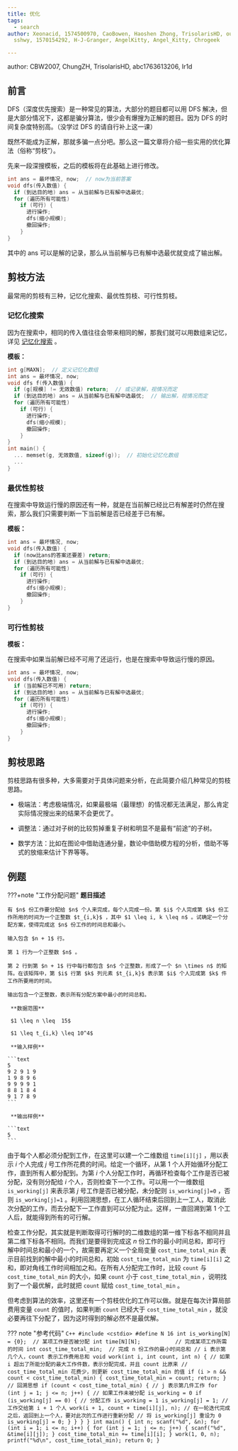 ```yaml
---
title: 优化
tags:
  - search
author: Xeonacid, 1574500970, CaoBowen, Haoshen Zhong, TrisolarisHD, ouuan,
  sshwy, 1570154292, H-J-Granger, AngelKitty, Angel_Kitty, Chrogeek

---
```


author: CBW2007, ChungZH, TrisolarisHD, abc1763613206, Ir1d

## 前言

DFS（深度优先搜索）是一种常见的算法，大部分的题目都可以用 DFS 解决，但是大部分情况下，这都是骗分算法，很少会有爆搜为正解的题目。因为 DFS 的时间复杂度特别高。（没学过 DFS 的请自行补上这一课）

既然不能成为正解，那就多骗一点分吧。那么这一篇文章将介绍一些实用的优化算法（俗称“剪枝”）。

先来一段深搜模板，之后的模板将在此基础上进行修改。

```cpp
int ans = 最坏情况, now;  // now为当前答案
void dfs(传入数值) {
  if (到达目的地) ans = 从当前解与已有解中选最优;
  for (遍历所有可能性)
    if (可行) {
      进行操作;
      dfs(缩小规模);
      撤回操作;
    }
}
```

其中的 ans 可以是解的记录，那么从当前解与已有解中选最优就变成了输出解。

## 剪枝方法

最常用的剪枝有三种，记忆化搜索、最优性剪枝、可行性剪枝。

### 记忆化搜索

因为在搜索中，相同的传入值往往会带来相同的解，那我们就可以用数组来记忆，详见 [记忆化搜索](../dp/memo.md) 。

 **模板：** 

```cpp
int g[MAXN];  // 定义记忆化数组
int ans = 最坏情况, now;
void dfs f(传入数值) {
  if (g[规模] != 无效数值) return;  // 或记录解，视情况而定
  if (到达目的地) ans = 从当前解与已有解中选最优;  // 输出解，视情况而定
  for (遍历所有可能性)
    if (可行) {
      进行操作;
      dfs(缩小规模);
      撤回操作;
    }
}
int main() {
  ... memset(g, 无效数值, sizeof(g));  // 初始化记忆化数组
  ...
}
```

### 最优性剪枝

在搜索中导致运行慢的原因还有一种，就是在当前解已经比已有解差时仍然在搜索，那么我们只需要判断一下当前解是否已经差于已有解。

 **模板：** 

```cpp
int ans = 最坏情况, now;
void dfs(传入数值) {
  if (now比ans的答案还要差) return;
  if (到达目的地) ans = 从当前解与已有解中选最优;
  for (遍历所有可能性)
    if (可行) {
      进行操作;
      dfs(缩小规模);
      撤回操作;
    }
}
```

### 可行性剪枝

 **模板：** 

在搜索中如果当前解已经不可用了还运行，也是在搜索中导致运行慢的原因。

```cpp
int ans = 最坏情况, now;
void dfs(传入数值) {
  if (当前解已不可用) return;
  if (到达目的地) ans = 从当前解与已有解中选最优;
  for (遍历所有可能性)
    if (可行) {
      进行操作;
      dfs(缩小规模);
      撤回操作;
    }
}
```

## 剪枝思路

剪枝思路有很多种，大多需要对于具体问题来分析，在此简要介绍几种常见的剪枝思路。

- 极端法：考虑极端情况，如果最极端（最理想）的情况都无法满足，那么肯定实际情况搜出来的结果不会更优了。

- 调整法：通过对子树的比较剪掉重复子树和明显不是最有“前途”的子树。

- 数学方法：比如在图论中借助连通分量，数论中借助模方程的分析，借助不等式的放缩来估计下界等等。

## 例题

???+note "工作分配问题"
     **题目描述** 
    
    有 $n$ 份工作要分配给 $n$ 个人来完成，每个人完成一份。第 $i$ 个人完成第 $k$ 份工作所用的时间为一个正整数 $t_{i,k}$ ，其中 $1 \leq i, k \leq n$ 。试确定一个分配方案，使得完成这 $n$ 份工作的时间总和最小。
    
    输入包含 $n + 1$ 行。
    
    第 1 行为一个正整数 $n$ 。
    
    第 2 行到第 $n + 1$ 行中每行都包含 $n$ 个正整数，形成了一个 $n \times n$ 的矩阵。在该矩阵中，第 $i$ 行第 $k$ 列元素 $t_{i,k}$ 表示第 $i$ 个人完成第 $k$ 件工作所要用的时间。
    
    输出包含一个正整数，表示所有分配方案中最小的时间总和。
    
     **数据范围** 
    
     $1 \leq n \leq  15$ 
    
     $1 \leq t_{i,k} \leq 10^4$ 
    
     **输入样例** 
    
    ```text
    5
    9 2 9 1 9
    1 9 8 9 6
    9 9 9 9 1
    8 8 1 8 4
    9 1 7 8 9
    ```
    
     **输出样例** 
    
    ```text
    5
    ```

由于每个人都必须分配到工作，在这里可以建一个二维数组 `time[i][j]` ，用以表示 $i$ 个人完成 $j$ 号工作所花费的时间。给定一个循环，从第 1 个人开始循环分配工作，直到所有人都分配到。为第 $i$ 个人分配工作时，再循环检查每个工作是否已被分配，没有则分配给 $i$ 个人，否则检查下一个工作。可以用一个一维数组 `is_working[j]` 来表示第 $j$ 号工作是否已被分配，未分配则 `is_working[j]=0` ，否则 `is_working[j]=1` 。利用回溯思想，在工人循环结束后回到上一工人，取消此次分配的工作，而去分配下一工作直到可以分配为止。这样，一直回溯到第 1 个工人后，就能得到所有的可行解。

检查工作分配，其实就是判断取得可行解时的二维数组的第一维下标各不相同并且第二维下标各不相同。而我们是要得到完成这 $n$ 份工作的最小时间总和，即可行解中时间总和最小的一个，故需要再定义一个全局变量 `cost_time_total_min` 表示目前找到的解中最小的时间总和，初始 `cost_time_total_min` 为 `time[i][i]` 之和，即对角线工作时间相加之和。在所有人分配完工作时，比较 `count` 与 `cost_time_total_min` 的大小，如果 `count` 小于 `cost_time_total_min` ，说明找到了一个最优解，此时就把 `count` 赋给 `cost_time_total_min` 。

但考虑到算法的效率，这里还有一个剪枝优化的工作可以做。就是在每次计算局部费用变量 `count` 的值时，如果判断 `count` 已经大于 `cost_time_total_min` ，就没必要再往下分配了，因为这时得到的解必然不是最优解。

??? note "参考代码"
    ```C++
    #include <cstdio>
    #define N 16
    int is_working[N] = {0};  // 某项工作是否被分配
    int time[N][N];           // 完成某项工作所需的时间
    int cost_time_total_min;  // 完成 n 份工作的最小时间总和
    // i 表示第几个人，count 表示工作费用总和
    void work(int i, int count, int n) {
      // 如果 i 超出了所能分配的最大工作件数，表示分配完成，并且 count 比原来
      // cost_time_total_min 花费少，则更新 cost_time_total_min 的值
      if (i > n && count < cost_time_total_min) {
        cost_time_total_min = count;
        return;
      }
      // 回溯思想
      if (count < cost_time_total_min) {
        // j 表示第几件工作
        for (int j = 1; j <= n; j++) {
          // 如果工作未被分配 is_working = 0
          if (is_working[j] == 0) {
            // 分配工作 is_working = 1
            is_working[j] = 1;
            // 工作交给第 i + 1 个人
            work(i + 1, count + time[i][j], n);
            // 在一轮迭代完成之后，返回到上一个人，要对此次的工作进行重新分配
            // 将 is_working[j] 重设为 0
            is_working[j] = 0;
          }
        }
      }
    }
    int main() {
      int n;
      scanf("%d", &n);
      for (int i = 1; i <= n; i++) {
        for (int j = 1; j <= n; j++) {
          scanf("%d", &time[i][j]);
        }
        cost_time_total_min += time[i][i];
      }
      work(1, 0, n);
      printf("%d\n", cost_time_total_min);
      return 0;
    }
    ```
